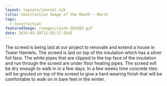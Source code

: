 ```yaml
---
layout: layouts/journal.njk
title: Construction Image of the Month – March
tags:
  - Construction
featuredImage: /images/cioth-201503.gif
date: 2015-03-20T12:35:17.934Z
---
```

The screed is being laid at our project to renovate and extend a house in Tower Hamlets. The screed is laid on top of the insulation which has a silver foil face. The white pipes that are clipped to the top face of the insulation and run through the screed are under floor heating pipes. The screed will be dry enough to walk in in a few days. In a few weeks time concrete tiles will be grouted on top of the screed to give a hard wearing finish that will be comfortable to walk on in bare feet in the winter.